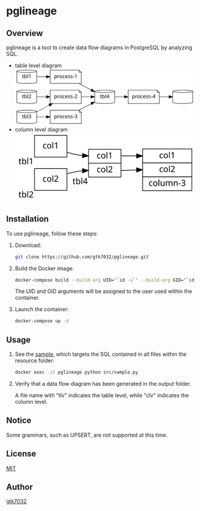 # pglineage

## Overview
pglineage is a tool to create data flow diagrams in PostgreSQL by analyzing SQL.
- table level diagram    
        ![](output/result.tlv.svg)
- column level diagram    
        ![](output/result.clv.svg)

## Installation
To use pglineage, follow these steps:

1. Download:
    ~~~bash
    git clone https://github.com/gtk7032/pglineage.git
    ~~~  

1. Build the Docker image:
    ~~~bash
    docker-compose build --build-arg UID="`id -u`" --build-arg GID="`id -g`"
    ~~~
    The UID and GID arguments will be assigned to the user used within the container.

1. Launch the container:

    ~~~bash
    docker-compose up -d
    ~~~

## Usage

1. See the [sample](src/sample.py), which targets the SQL contained in all files within the resource folder:

    ~~~bash
    docker exec -it pglineage python src/sample.py
    ~~~ 

1. Verify that a data flow diagram has been generated in the output folder.

    A file name with "tlv" indicates the table level, while "clv" indicates the column level.

## Notice
Some grammars, such as UPSERT, are not supported at this time.

## License
[MIT](https://choosealicense.com/licenses/mit/)

## Author
[gtk7032](https://github.com/gtk7032)




